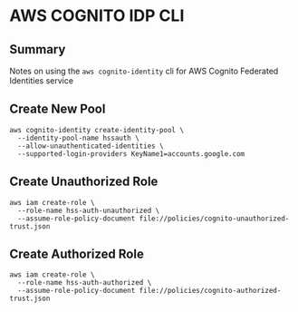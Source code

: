 # AWS COGNITO IDP CLI

## Summary

Notes on using the `aws cognito-identity` cli for AWS Cognito Federated Identities service

## Create New Pool

```console
aws cognito-identity create-identity-pool \
  --identity-pool-name hssauth \
  --allow-unauthenticated-identities \
  --supported-login-providers KeyName1=accounts.google.com
```

## Create Unauthorized Role

```console
aws iam create-role \
  --role-name hss-auth-unauthorized \
  --assume-role-policy-document file://policies/cognito-unauthorized-trust.json
```

## Create Authorized Role

```console
aws iam create-role \
  --role-name hss-auth-authorized \
  --assume-role-policy-document file://policies/cognito-authorized-trust.json
```
